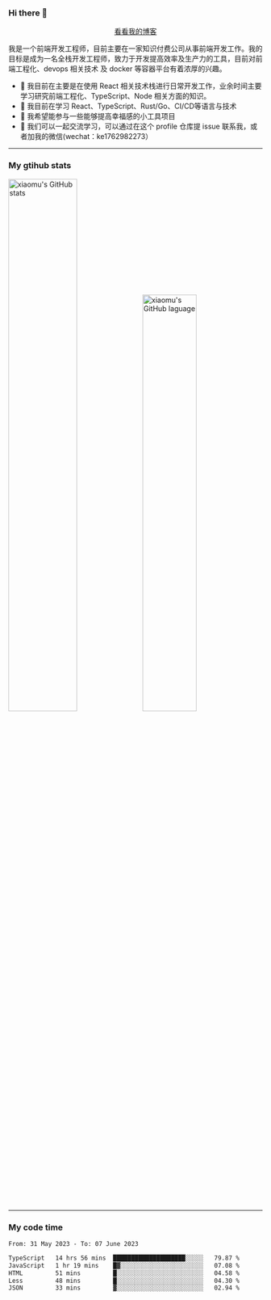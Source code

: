 ### Hi there 👋

<p align="center">
  <a href="https://blog.realjacket.site/">看看我的博客</a>
</p>

我是一个前端开发工程师，目前主要在一家知识付费公司从事前端开发工作。我的目标是成为一名全栈开发工程师，致力于开发提高效率及生产力的工具，目前对前端工程化、devops 相关技术 及 docker 等容器平台有着浓厚的兴趣。

- 🔭 我目前在主要是在使用 React 相关技术栈进行日常开发工作，业余时间主要学习研究前端工程化、TypeScript、Node 相关方面的知识。
- 🌱 我目前在学习 React、TypeScript、Rust/Go、CI/CD等语言与技术
- 👯 我希望能参与一些能够提高幸福感的小工具项目
- 💬 我们可以一起交流学习，可以通过在这个 profile 仓库提 issue 联系我，或者加我的微信(wechat：ke1762982273）

***

### My gtihub stats

<a><img src="https://github-readme-stats-git-masterrstaa-rickstaa.vercel.app/api?username=real-jacket&&show_icons=true" title="xiaomu's GitHub stats" alt="xiaomu's GitHub stats" style="width:52%;"/></a>
<a><img src="https://github-readme-stats-git-masterrstaa-rickstaa.vercel.app/api/top-langs/?username=real-jacket&layout=compact" title="xiaomu's GitHub laguage" alt="xiaomu's GitHub laguage" style="width:46%;"/><a/>

***

### My code time

<!--START_SECTION:waka-->

```txt
From: 31 May 2023 - To: 07 June 2023

TypeScript   14 hrs 56 mins  ████████████████████░░░░░   79.87 %
JavaScript   1 hr 19 mins    █▓░░░░░░░░░░░░░░░░░░░░░░░   07.08 %
HTML         51 mins         █░░░░░░░░░░░░░░░░░░░░░░░░   04.58 %
Less         48 mins         █░░░░░░░░░░░░░░░░░░░░░░░░   04.30 %
JSON         33 mins         ▓░░░░░░░░░░░░░░░░░░░░░░░░   02.94 %
```

<!--END_SECTION:waka-->
